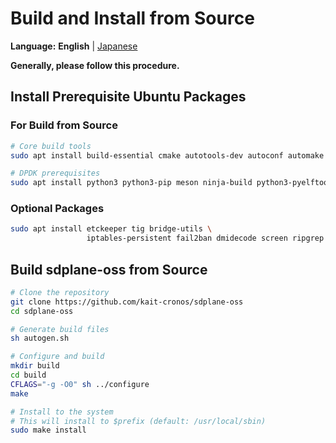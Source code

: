 # Build and Install from Source

**Language:** **English** | [Japanese](../ja/build-install-source.md)

**Generally, please follow this procedure.**

## Install Prerequisite Ubuntu Packages

### For Build from Source
```bash
# Core build tools
sudo apt install build-essential cmake autotools-dev autoconf automake libtool pkg-config

# DPDK prerequisites
sudo apt install python3 python3-pip meson ninja-build python3-pyelftools libnuma-dev pkgconf
```

### Optional Packages
```bash
sudo apt install etckeeper tig bridge-utils \
                 iptables-persistent fail2ban dmidecode screen ripgrep
```

## Build sdplane-oss from Source

```bash
# Clone the repository
git clone https://github.com/kait-cronos/sdplane-oss
cd sdplane-oss

# Generate build files
sh autogen.sh

# Configure and build
mkdir build
cd build
CFLAGS="-g -O0" sh ../configure
make

# Install to the system
# This will install to $prefix (default: /usr/local/sbin)
sudo make install
```